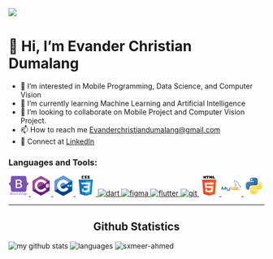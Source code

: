 ![](https://komarev.com/ghpvc/?username=EvanderChristianDumalang&style=flat-square)

# 👋 Hi, I’m Evander Christian Dumalang
- 👀 I’m interested in Mobile Programming, Data Science, and Computer Vision
- 🌱 I’m currently learning Machine Learning and Artificial Intelligence
- 💞️ I’m looking to collaborate on Mobile Project and Computer Vision Project.
- 📫 How to reach me Evanderchristiandumalang@gmail.com
- 📄 Connect at [LinkedIn](https://www.linkedin.com/in/evanderchristiandumalang/)


<h3 align="left">Languages and Tools:</h3>
<p align="left"> <a href="https://getbootstrap.com" target="_blank"> <img src="https://raw.githubusercontent.com/devicons/devicon/master/icons/bootstrap/bootstrap-plain-wordmark.svg" alt="bootstrap" width="40" height="40"/> </a> <a href="https://www.cprogramming.com/" target="_blank"> <img src="https://raw.githubusercontent.com/devicons/devicon/master/icons/csharp/csharp-original.svg" alt="c#" width="40" height="40"/> </a> <a href="https://www.w3schools.com/cpp/" target="_blank"> <img src="https://raw.githubusercontent.com/devicons/devicon/master/icons/cplusplus/cplusplus-original.svg" alt="cplusplus" width="40" height="40"/> </a> <a href="https://www.w3schools.com/css/" target="_blank"> <img src="https://raw.githubusercontent.com/devicons/devicon/master/icons/css3/css3-original-wordmark.svg" alt="css3" width="40" height="40"/> </a> <a href="https://dart.dev" target="_blank"> <img src="https://www.vectorlogo.zone/logos/dartlang/dartlang-icon.svg" alt="dart" width="40" height="40"/> </a> <a href="https://www.figma.com/" target="_blank"> <img src="https://www.vectorlogo.zone/logos/figma/figma-icon.svg" alt="figma" width="40" height="40"/> </a> <a href="https://flutter.dev" target="_blank"> <img src="https://www.vectorlogo.zone/logos/flutterio/flutterio-icon.svg" alt="flutter" width="40" height="40"/> </a> <a href="https://git-scm.com/" target="_blank"> <img src="https://www.vectorlogo.zone/logos/git-scm/git-scm-icon.svg" alt="git" width="40" height="40"/> </a> <a href="https://www.w3.org/html/" target="_blank"> <img src="https://raw.githubusercontent.com/devicons/devicon/master/icons/html5/html5-original-wordmark.svg" alt="html5" width="40" height="40"/> </a> <a href="https://developer.mozilla.org/en-US/docs/Web/JavaScript" target="_blank"> </a> <a href="https://www.mysql.com/" target="_blank"> <img src="https://raw.githubusercontent.com/devicons/devicon/master/icons/mysql/mysql-original-wordmark.svg" alt="mysql" width="40" height="40"/> </a> <a href="https://www.python.org" target="_blank"> <img src="https://raw.githubusercontent.com/devicons/devicon/master/icons/python/python-original.svg" alt="python" width="40" height="40"/> </a> <a href="https://reactjs.org/" target="_blank"> </a> </p>

<hr>
<h2 align="center">Github Statistics</h2>
<p align="left">
<img src="https://github-readme-stats.vercel.app/api?username=EvanderChristianDumalang&show_icons=true&line_height=21&theme=gotham" alt="my github stats" height="150"/>
<img src="https://github-readme-stats.vercel.app/api/top-langs/?username=EvanderChristianDumalang&layout=compact&theme=gotham" alt="languages" height="150"/>
<img src="https://github-readme-streak-stats.herokuapp.com/?user=EvanderChristianDumalang&layout=compact&theme=gotham" alt="sxmeer-ahmed" height="150"/>
</p>
</hr>

<!---
EvanderChristianDumalang/EvanderChristianDumalang is a ✨ special ✨ repository because its `README.md` (this file) appears on your GitHub profile.
You can click the Preview link to take a look at your changes.
--->
